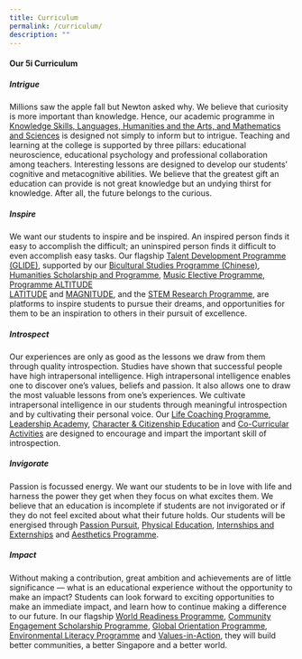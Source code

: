 ```yaml
---
title: Curriculum
permalink: /curriculum/
description: ""
---
```

#### **Our 5i Curriculum**


##### **Intrigue**

Millions saw the apple fall but Newton asked why. We believe that curiosity is more important than knowledge. Hence, our academic programme in [Knowledge Skills, Languages, Humanities and the Arts, and Mathematics and Sciences](/academic-subjects/academic-subjects/) is designed not simply to inform but to intrigue. Teaching and learning at the college is supported by three pillars: educational neuroscience, educational psychology and professional collaboration among teachers. Interesting lessons are designed to develop our students’ cognitive and metacognitive abilities. We believe that the greatest gift an education can provide is not great knowledge but an undying thirst for knowledge. After all, the future belongs to the curious.


##### **Inspire**

We want our students to inspire and be inspired. An inspired person finds it easy to accomplish the difficult; an uninspired person finds it difficult to even accomplish easy tasks. Our flagship [Talent Development Programme (GLIDE)](/flagship-programmes/tdp/), supported by our [Bicultural Studies Programme (Chinese)](/special-programmes/bsp/), [Humanities Scholarship and Programme](/special-programmes/hsp/), 
[Music Elective Programme](/special-programmes/mep/), [Programme ALTITUDE](/special-programmes/Special-Programmes/altitude/)  
[LATITUDE](/special-programmes/Special-Programmes/latitude/) and
[MAGNITUDE](/special-programmes/magnitude/), and the [STEM Research Programme](/special-programmes/stem/), are platforms to inspire students to pursue their dreams, and opportunities for them to be an inspiration to others in their pursuit of excellence. 


##### **Introspect**

Our experiences are only as good as the lessons we draw from them through quality introspection. Studies have shown that successful people have high intrapersonal intelligence. High intrapersonal intelligence enables one to discover one’s values, beliefs and passion. It also allows one to draw the most valuable lessons from one’s experiences. We cultivate intrapersonal intelligence in our students through meaningful introspection and by cultivating their personal voice. Our  [Life Coaching Programme](/flagship-programmes/lcp/), [Leadership Academy](/student-development/leadership/), [Character & Citizenship Education](/student-development/cce/) and [Co-Curricular Activities](/culture/cca/) are designed to encourage and impart the important skill of introspection.


##### **Invigorate**

Passion is focussed energy. We want our students to be in love with life and harness the power they get when they focus on what excites them. We believe that an education is incomplete if students are not invigorated or if they do not feel excited about what their future holds. Our students will be energised through  [Passion Pursuit](/flagship-programmes/pp/), [Physical Education](/about/staff/pe/), [Internships and Externships](/culture/internships/) and [Aesthetics Programme](/culture/aesthetics/).


##### **Impact**

Without making a contribution, great ambition and achievements are of little significance — what is an educational experience without the opportunity to make an impact? Students can look forward to exciting opportunities to make an immediate impact, and learn how to continue making a difference to our future. In our flagship [World Readiness Programme](/flagship-programmes/wrp/), [Community Engagement Scholarship Programme](/special-programmes/csp/), [Global Orientation Programme](/student-development/go/), [Environmental Literacy Programme](/student-development/elp/) and [Values-in-Action](/student-development/via/), they will build better communities, a better Singapore and a better world.
